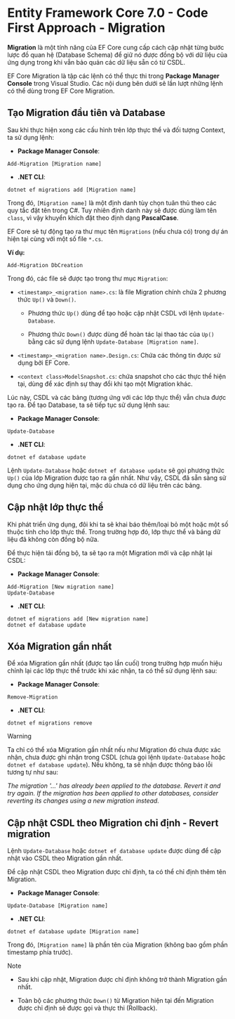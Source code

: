 # Entity Framework Core 7.0 - Code First Approach - Migration

**Migration** là một tính năng của EF Core cung cấp cách cập nhật từng bước lược đồ quan hệ (Database 
Schema) để giữ nó được đồng bộ với dữ liệu của ứng dụng trong khi vẫn bảo quản các dữ liệu sẵn có từ
CSDL.

EF Core Migration là tập các lệnh có thể thực thi trong **Package Manager Console** trong Visual Studio. Các nội 
dung bên dưới sẽ lần lượt những lệnh có thể dùng trong EF Core Migration.

## Tạo Migration đầu tiên và Database

Sau khi thực hiện xong các cấu hình trên lớp thực thể và đối tượng Context, ta sử dụng lệnh: 

- **Package Manager Console**:

```console
Add-Migration [Migration name]
```

- **.NET CLI**:

```console
dotnet ef migrations add [Migration name]
```

Trong đó, `[Migration name]` là một định danh tùy chọn tuân thủ theo các quy tắc đặt tên trong C#. Tuy nhiên định danh này sẽ được dùng làm tên `class`, vì vậy khuyển khích đặt theo định dạng **PascalCase**.

EF Core sẽ tự động tạo ra thư mục tên `Migrations` (nếu chưa có) trong dự án hiện tại cùng với một số file `*.cs`.

**Ví dụ:**

```console
Add-Migration DbCreation
```

Trong đó, các file sẽ được tạo trong thư mục `Migration`:

* `<timestamp>_<migration name>.cs`: là file Migration chính chứa 2 phương thức `Up()` và `Down()`.

    * Phương thức `Up()` dùng để tạo hoặc cập nhật CSDL với lệnh `Update-Database`.

    * Phương thức `Down()` được dùng để hoàn tác lại thao tác của `Up()` bằng các sử dụng lệnh `Update-Database [Migration name]`.

* `<timestamp>_<migration name>.Design.cs`: Chứa các thông tin được sử dụng bởi EF Core.

* `<context class>ModelSnapshot.cs`: chứa snapshot cho các thực thể hiện tại, dùng để xác định sự thay đổi khi tạo một Migration khác.

Lúc này, CSDL và các bảng (tương ứng với các lớp thực thể) vẫn chưa được tạo ra. Để tạo Database, ta sẽ tiếp tục sử dụng lệnh sau:

- **Package Manager Console**:

```console
Update-Database
```

- **.NET CLI**:

```console
dotnet ef database update
```

Lệnh `Update-Database` hoặc `dotnet ef database update` sẽ gọi phương thức `Up()` của lớp Migration được tạo ra gần nhất.
Như vậy, CSDL đã sẵn sàng sử dụng cho ứng dụng hiện tại, mặc dù chưa có dữ liệu trên các bảng.

## Cập nhật lớp thực thể

Khi phát triển ứng dụng, đôi khi ta sẽ khai báo thêm/loại bỏ một hoặc một số thuộc tính cho lớp thực thể. 
Trong trường hợp đó, lớp thực thể và bảng dữ liệu đã không còn đồng bộ nữa.

Để thực hiện tái đồng bộ, ta sẽ tạo ra một Migration mới và cập nhật lại CSDL:

- **Package Manager Console**:

```console
Add-Migration [New migration name]
Update-Database
```

- **.NET CLI**:

```console
dotnet ef migrations add [New migration name]
dotnet ef database update
```

## Xóa Migration gần nhất

Để xóa Migration gần nhất (được tạo lần cuối) trong trường hợp muốn hiệu chỉnh lại các lớp thực thể trước 
khi xác nhận, ta có thể sử dụng lệnh sau:

- **Package Manager Console**:

```console
Remove-Migration
```

- **.NET CLI**:

```console
dotnet ef migrations remove
```

> [!WARNING]
> Ta chỉ có thể xóa Migration gần nhất nếu như Migration đó chưa được xác nhận, chưa được ghi 
nhận trong CSDL (chưa gọi lệnh `Update-Database` hoặc `dotnet ef database update`). Nếu không, ta sẽ nhận được thông báo lỗi tương tự như
sau:
> 
> *The migration '...' has already been applied to the database. Revert it and try again. If the migration has been applied to other databases, consider reverting its changes using a new migration instead.*

## Cập nhật CSDL theo Migration chỉ định - Revert migration

Lệnh `Update-Database` hoặc `dotnet ef database update` được dùng để cập nhật vào CSDL theo Migration gần nhất.

Để cập nhật CSDL theo Migration được chỉ định, ta có thể chỉ định thêm tên Migration.

- **Package Manager Console**:

```console
Update-Database [Migration name]
```

- **.NET CLI**:

```console
dotnet ef database update [Migration name]
```

Trong đó, `[Migration name]` là phần tên của Migration (không bao gồm phần timestamp phía trước).

> [!NOTE]
>
> * Sau khi cập nhật, Migration được chỉ định không trở thành Migration gần nhất.
>
> * Toàn bộ các phương thức `Down()` từ Migration hiện tại đến Migration được chỉ định sẽ được gọi và thực thi (Rollback).



